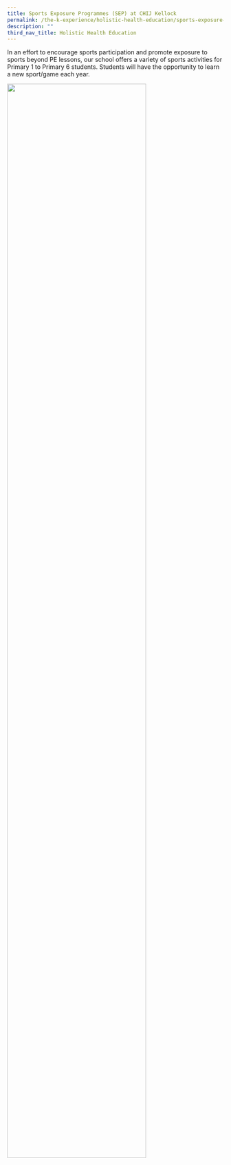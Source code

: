 ```yaml
---
title: Sports Exposure Programmes (SEP) at CHIJ Kellock
permalink: /the-k-experience/holistic-health-education/sports-exposure-programmes-sep-at-chij-kellock/
description: ""
third_nav_title: Holistic Health Education
---
```

<p>In an effort to encourage sports participation and promote exposure to sports beyond PE lessons, our school offers a variety of sports activities for Primary 1 to Primary 6 students. Students will have the opportunity to learn a new sport/game each year.</p>
<img style="width: 80%;" src="/images/sep.png" />